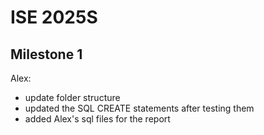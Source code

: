 # ISE 2025S

## Milestone 1

Alex:
- update folder structure
- updated the SQL CREATE statements after testing them
- added Alex's sql files for the report